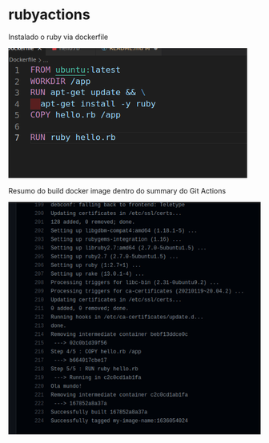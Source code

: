 # rubyactions

Instalado o ruby via dockerfile

![alt](imgs/dockerfile.png)

Resumo do build docker image dentro do summary do Git Actions

![alt](imgs/docker.png)
